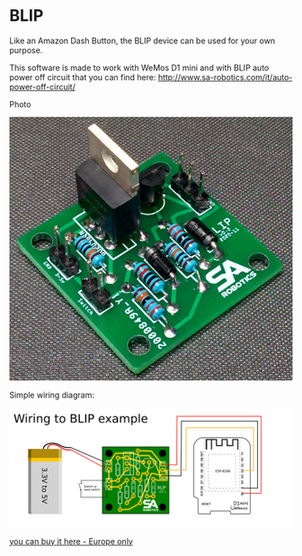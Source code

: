 # BLIP

Like an Amazon Dash Button, the BLIP device can be used for your own purpose.

This software is made to work with WeMos D1 mini and with BLIP auto power off circuit that you can find here: http://www.sa-robotics.com/it/auto-power-off-circuit/

Photo

![BLIP - Wiring diagram](images/blip.jpg)


Simple wiring diagram:

![BLIP - Auto power off circuit](images/wiring.png)

[you can buy it here - Europe only](http://rover.ebay.com/rover/1/724-53478-19255-0/1?icep_ff3=2&pub=5575378759&campid=5338273189&customid=&icep_item=174531896533&ipn=psmain&icep_vectorid=229494&kwid=902099&mtid=824&kw=lg&toolid=11111)